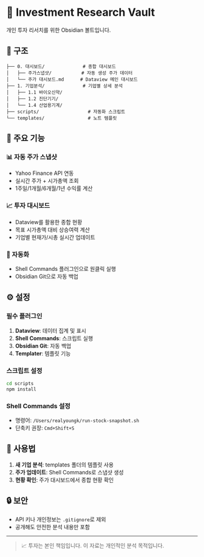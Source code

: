 # 💼 Investment Research Vault

개인 투자 리서치를 위한 Obsidian 볼트입니다.

## 📁 구조

```
├── 0. 대시보드/              # 종합 대시보드
│   ├── 주가스냅샷/           # 자동 생성 주가 데이터
│   └── 주가 대시보드.md      # Dataview 메인 대시보드
├── 1. 기업분석/              # 기업별 상세 분석
│   ├── 1.1 바이오신약/
│   ├── 1.2 진단기기/
│   └── 1.4 산업용기계/
├── scripts/                  # 자동화 스크립트
└── templates/                # 노트 템플릿
```

## 🚀 주요 기능

### 📊 자동 주가 스냅샷
- Yahoo Finance API 연동
- 실시간 주가 + 시가총액 조회
- 1주일/1개월/6개월/1년 수익률 계산

### 📈 투자 대시보드
- Dataview를 활용한 종합 현황
- 목표 시가총액 대비 상승여력 계산
- 기업별 현재가/시총 실시간 업데이트

### 🔄 자동화
- Shell Commands 플러그인으로 원클릭 실행
- Obsidian Git으로 자동 백업

## ⚙️ 설정

### 필수 플러그인
1. **Dataview**: 데이터 집계 및 표시
2. **Shell Commands**: 스크립트 실행  
3. **Obsidian Git**: 자동 백업
4. **Templater**: 템플릿 기능

### 스크립트 설정
```bash
cd scripts
npm install
```

### Shell Commands 설정
- 명령어: `/Users/realyoungk/run-stock-snapshot.sh`
- 단축키 권장: `Cmd+Shift+S`

## 📝 사용법

1. **새 기업 분석**: templates 폴더의 템플릿 사용
2. **주가 업데이트**: Shell Commands로 스냅샷 생성
3. **현황 확인**: 주가 대시보드에서 종합 현황 확인

## 🔒 보안

- API 키나 개인정보는 `.gitignore`로 제외
- 공개해도 안전한 분석 내용만 포함

---

> 📈 투자는 본인 책임입니다. 이 자료는 개인적인 분석 목적입니다.
